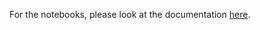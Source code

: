 For the notebooks, please look at the documentation [here](https://python-dts-calibration.readthedocs.io/en/latest/learn_by_examples.html).

